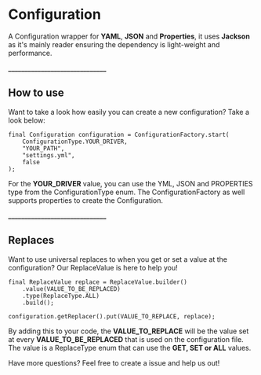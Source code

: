 # Configuration

A Configuration wrapper for **YAML**, **JSON** and **Properties**, it uses **Jackson** as it's 
mainly reader ensuring the dependency is light-weight and performance.

**______________________________**

## How to use

Want to take a look how easily you can create a new configuration? Take a look below:

```
final Configuration configuration = ConfigurationFactory.start(
    ConfigurationType.YOUR_DRIVER,
    "YOUR_PATH",
    "settings.yml",
    false
);
``` 

For the **YOUR_DRIVER** value, you can use the YML, JSON and PROPERTIES type from the ConfigurationType enum.
The ConfigurationFactory as well supports properties to create the Configuration.

**______________________________**

## Replaces

Want to use universal replaces to when you get or set a value at the configuration?
Our ReplaceValue is here to help you!

```
final ReplaceValue replace = ReplaceValue.builder()
    .value(VALUE_TO_BE_REPLACED)
    .type(ReplaceType.ALL)
    .build();

configuration.getReplacer().put(VALUE_TO_REPLACE, replace);
```

By adding this to your code, the **VALUE_TO_REPLACE** will be the value set at every **VALUE_TO_BE_REPLACED** that is used
on the configuration file.
The value is a ReplaceType enum that can use the **GET, SET or ALL** values.

Have more questions? Feel free to create a issue and help us out!
